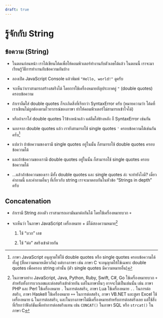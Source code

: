 ```yaml
---
draft: true
---
```


# รู้จักกับ String

<script setup>
  import JsConsole from './components/JsConsole.vue'
</script>

## ข้อความ (String)

- ในตอนก่อนหน้า เราได้เขียนโค้ดเพื่อให้คอมพิวเตอร์ทำงานกับตัวเลขได้แล้ว
  ในตอนนี้ เราจะมาเรียนรู้วิธีการทำงานกับข้อความกันบ้าง

- ลองเปิด JavaScript Console แล้วพิมพ์ `"Hello, world!"` ดูครับ

  <div><JsConsole input='"Hello, world!"' :output="{value: 'Hello, world!'}" /></div>

- จะเห็นว่าเราสามารถสร้างสตริงได้ โดยการใช้เครื่องหมายอัญประกาศคู่ `"` (double quotes) ครอบข้อความ

- ถ้าเราลืมใส่ double quotes ก็จะเกิดสิ่งที่เรียกว่า SyntaxError ครับ
  (หมายความว่า โค้ดที่เราเขียนไม่ถูกต้องตามไวยากรณ์ของภาษา ทำให้คอมพิวเตอร์ไม่สามารถเข้าใจได้)

  <div><JsConsole input='Hello, world!' error="Uncaught SyntaxError: Unexpected token '!'" /></div>

- หรือถ้าเราใส่ double quotes ไว้ข้างหน้าแล้ว แต่ลืมใส่ข้างหลัง ก็ SyntaxError เช่นกัน

  <div><JsConsole input='"Hello, world!' error="Uncaught SyntaxError: Invalid or unexpected token" /></div>

- นอกจาก double quotes แล้ว เรายังสามารถใช้ single quotes `'` ครอบข้อความได้เช่นกันครับ[^singlequotes]

  <div><JsConsole input="'Hello, world!'" :output="{value: 'Hello, world!'}"  /></div>

- แปลว่า ถ้าข้อความของเรามี single quotes อยู่ในนั้น ก็สามารถใช้ double quotes ครอบข้อความได้

  <div><JsConsole input="&quot;It's dangerous to go alone! Take this.&quot;" /></div>

- และถ้าข้อความของเรามี double quotes อยู่ในนั้น ก็สามารถใช้ single quotes ครอบข้อความได้

  <div><JsConsole input="'&quot;Who are you?&quot; said the Caterpillar.'" /></div>

- …แล้วถ้าข้อความของเรา มีทั้ง double quotes และ single quotes ล่ะ จะทำยังไงดี?
  เดี๋ยวคำถามนี้ และคำถามอื่นๆ ที่เกี่ยวกับ string เราจะมาตอบกันในหัวข้อ “Strings in depth” ครับ

[^singlequotes]:
    ภาษา JavaScript อนุญาตให้ใช้ double quotes หรือ single quotes ครอบข้อความได้ทั้งคู่ (สื่อความหมายเดียวกัน)
    แต่บางภาษา เช่น ภาษา C จะอนุญาตให้ใช้เฉพาะ double quotes เพื่อครอบ string เท่านั้น (ตัว single quotes มีความหมายอื่น)

## Concatenation

<!-- prettier-ignore -->
- ถ้าเรามี String สองตัว เราสามารถเอามันมาต่อกันได้ โดยใช้เครื่องหมายบวก `+`

  <div><JsConsole input='"Hello, " + "world!"' :output="{value: 'Hello, world!'}" /></div>

- จะเห็นว่า ในภาษา JavaScript เครื่องหมาย + มีได้สองความหมาย[^plus]

  1. ใช้ “บวก” เลข

      <div><JsConsole input='1 + 2' :output="{value: 3}" /></div>

  2. ใช้ “ต่อ” สตริงเข้าด้วยกัน

      <div><JsConsole input='"Hello, " + "world!"' :output="{value: 'Hello, world!'}" /></div>

[^plus]:
    ในภาษาอย่าง JavaScript, Java, Python, Ruby, Swift, C#, Go ใช้เครื่องหมายบวก `+` สำหรับทั้งการบวกเลขและต่อสตริงเข้าด้วยกัน
    แต่ในภาษาอื่นๆ อาจจะไม่เป็นเช่นนั้น
    เช่น ภาษา PHP และ Perl ใช้เครื่องหมาย `.` ในการต่อสตริง,
    ภาษา Lua ใช้เครื่องหมาย `..` ในการต่อสตริง,
    ภาษา Haskell ใช้เครื่องหมาย `++` ในการต่อสตริง,
    ภาษา VB.NET และสูตร Excel ใช้เครื่องหมาย `&` ในการต่อสตริง,
    และในบางภาษาไม่มีเครื่องหมายสำหรับการต่อสตริงเลย แต่ใช้สิ่งที่เรียกว่าฟังก์ชันเพื่อทำการต่อสตริงแทน เช่น `CONCAT()` ในภาษา SQL หรือ `strcat()` ในภาษา C
